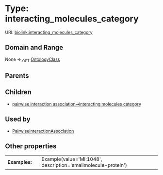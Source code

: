 
# Type: interacting_molecules_category




URI: [biolink:interacting_molecules_category](https://w3id.org/biolink/vocab/interacting_molecules_category)


## Domain and Range

None ->  <sub>OPT</sub> [OntologyClass](OntologyClass.md)

## Parents


## Children

 *  [pairwise interaction association➞interacting molecules category](pairwise_interaction_association_interacting_molecules_category.md)

## Used by

 * [PairwiseInteractionAssociation](PairwiseInteractionAssociation.md)

## Other properties

|  |  |  |
| --- | --- | --- |
| **Examples:** | | Example(value='MI:1048', description='smallmolecule-protein') |

